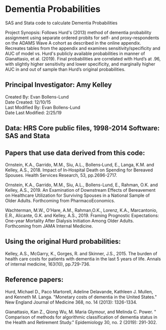 # Dementia Probabilities
SAS and Stata code to calculate Dementia Probabilities

Project Synopsis: Follows Hurd's (2013) method of dementia probability assignment using separate ordered probits for self- and proxy-respondents on the ADAMS Wave A cohort as described in the online appendix. Recreates tables from the appendix and examines sensitivity/specificity and AUC of model vs. Hurd's publicly available probabilities in manner of Gianattasio, et al. (2019). Final probabilities are correlated with Hurd’s at .96, with slightly higher sensitivity and lower specificity, and marginally higher AUC in and out of sample than Hurd’s original probabilities.

## Principal Investigator: Amy Kelley 

Created By: Evan Bollens-Lund<br>
Date Created: 12/10/15<br>
Last Modified By: Evan Bollens-Lund<br>
Date Last Modified: 2/25/19

## Data: HRS Core public files, 1998-2014 Software: SAS and Stata

## Papers that use data derived from this code: <br>
Ornstein, K.A., Garrido, M.M., Siu, A.L., Bollens‐Lund, E., Langa, K.M. and Kelley, A.S., 2018. Impact of In‐Hospital Death on Spending for Bereaved Spouses. Health Services Research, 53, pp.2696-2717.

Ornstein, K.A., Garrido, M.M., Siu, A.L., Bollens-Lund, E., Rahman, O.K. and Kelley, A.S., 2019. An Examination of Downstream Effects of Bereavement on Healthcare Utilization for Surviving Spouses in a National Sample of Older Adults. Forthcoming from PharmacoEconomics.

Wachterman, M.W., O’Hare, A.M., Rahman,O.K., Lorenz, K.A., Marcantonio, E.R., Alicante, G.K. and Kelley, A.S., 2019. Framing Prognostic Expectations: One-year Mortality After Dialysis Initiation Among Older Adults. Forthcoming from JAMA Internal Medicine.

## Using the original Hurd probabilities: <br>
Kelley, A.S., McGarry, K., Gorges, R. and Skinner, J.S., 2015. The burden of health care costs for patients with dementia in the last 5 years of life. Annals of internal medicine, 163(10), pp.729-736.

## Reference papers: <br>
Hurd, Michael D., Paco Martorell, Adeline Delavande, Kathleen J. Mullen, and Kenneth M. Langa. "Monetary costs of dementia in the United States." New England Journal of Medicine 368, no. 14 (2013): 1326-1334.

Gianattasio, Kan Z., Qiong Wu, M. Maria Glymour, and Melinda C. Power. " Comparison of methods for algorithmic classification of dementia status in the Health and Retirement Study." Epidemiology 30, no. 2 (2019): 291-302.
